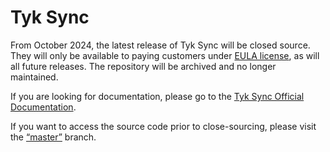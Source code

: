 # Tyk Sync

From October 2024, the latest release of Tyk Sync will be closed source. They will only be available to paying customers under [EULA license](./LICENSE.pdf), as will all future releases. The repository will be archived and no longer maintained.

If you are looking for documentation, please go to the [Tyk Sync Official Documentation](https://tyk.io/docs/product-stack/tyk-sync/overview/).

If you want to access the source code prior to close-sourcing, please visit the [“master”](https://github.com/TykTechnologies/tyk-sync/tree/master) branch.
